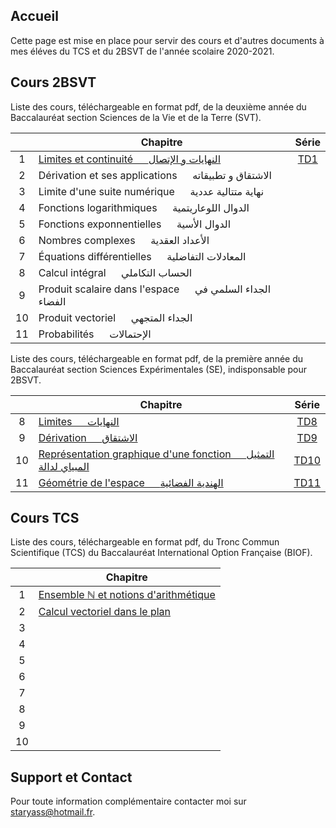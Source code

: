 ## Accueil

Cette page est mise en place pour servir des cours et d'autres documents à mes éléves du TCS et du 2BSVT de l'année scolaire 2020-2021.

## Cours 2BSVT

Liste des cours, téléchargeable en format pdf, de la deuxième année du Baccalauréat section Sciences de la Vie et de la Terre (SVT).

|    | Chapitre                                                                 | Série                     |
|:--:|--------------------------------------------------------------------------|:-------------------------:|
| 1  | [Limites et continuité &emsp; النهايات و الإتصال](pdfs/2BSVT/chap1.pdf)   | [TD1](pdfs/2BSVT/TD1.pdf) |
| 2  | Dérivation et ses applications &emsp; الاشتقاق و تطبيقاته                 |                           |
| 3  | Limite d'une suite numérique &emsp; نهاية متتالية عددية                   |                           |
| 4  | Fonctions logarithmiques &emsp; الدوال اللوعاريتمية                      |                           |
| 5  | Fonctions exponnentielles &emsp; الدوال الأسية                            |                           |
| 6  | Nombres complexes &emsp; الأعداد العقدية                                  |                           |
| 7  | Équations différentielles &emsp; المعادلات التفاضلية                       |                           |
| 8  | Calcul intégral &emsp; الحساب التكاملي                                    |                           |
| 9  | Produit scalaire dans l'espace &emsp; الجداء السلمي في الفضاء              |                           |
| 10 | Produit vectoriel &emsp; الجداء المتجهي                                    |                           |
| 11 | Probabilités &emsp; الإحتمالات                                             |                           |

Liste des cours, téléchargeable en format pdf, de la première année du Baccalauréat section Sciences Expérimentales (SE), indisponsable pour 2BSVT.

|    | Chapitre                                                                                    | Série                      |
|:--:|---------------------------------------------------------------------------------------------|:--------------------------:|
| 8  | [Limites &emsp; النهايات](pdfs/1BSE/chap8.pdf)                                              | [TD8](pdfs/1BSE/TD8.pdf)   |
| 9  | [Dérivation &emsp; الاشتقاق](pdfs/1BSE/chap9.pdf)                                            | [TD9](pdfs/1BSE/TD9.pdf)   |
| 10 | [Représentation graphique d'une fonction &emsp; التمثيل المبياي لدالة](pdfs/1BSE/chap10.pdf) | [TD10](pdfs/1BSE/TD10.pdf) |
| 11 | [Géométrie de l'espace &emsp; الهندية الفضائية](pdfs/1BSE/chap11.pdf)                        | [TD11](pdfs/1BSE/TD11.pdf) |

## Cours TCS

Liste des cours, téléchargeable en format pdf, du Tronc Commun Scientifique (TCS) du Baccalauréat International Option Française (BIOF).

|    | Chapitre                                                                 |
|:--:|--------------------------------------------------------------------------|
| 1  | [Ensemble $\mathbb{N}$ et notions d'arithmétique](pdfs/TCS/chap1.pdf)    |
| 2  | [Calcul vectoriel dans le plan](pdfs/TCS/chap2.pdf)                      |
| 3  |                                                                          |
| 4  |                                                                          |
| 5  |                                                                          |
| 6  |                                                                          |
| 7  |                                                                          |
| 8  |                                                                          |
| 9  |                                                                          |
| 10 |                                                                          |

## Support et Contact

Pour toute information complémentaire contacter moi sur [staryass@hotmail.fr](mailto:staryass@hotmail.fr).
